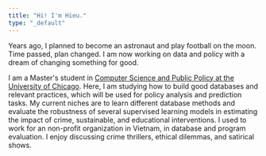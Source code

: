 ```yaml
---
title: "Hi! I'm Hieu."
type: "_default"
---
```


Years ago, I planned to become an astronaut and play football on the moon. Time passed, plan changed. I am now working on data and policy with a dream of changing something for good.

I am a Master's student in [Computer Science and Public Policy at the University of Chicago](https://capp.uchicago.edu/). Here, I am studying how to build good databases and relevant practices, which will be used for policy analysis and prediction tasks. My current niches are to learn different database methods and evaluate the robustness of several supervised learning models in estimating the impact of crime, sustainable, and educational interventions. I used to work for an non-profit organization in Vietnam, in database and program evaluation. I enjoy discussing crime thrillers, ethical dilemmas, and satirical shows. 
